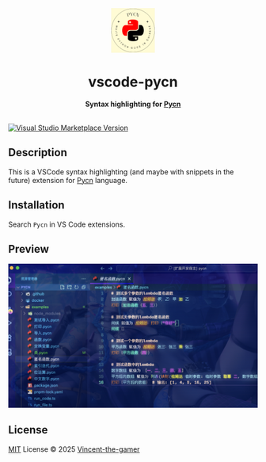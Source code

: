 <div align="center">
    <img src="res/pycn-logo.png" style="height: 90px;"/>
    <h1>vscode-pycn</h1>
    <b>Syntax highlighting for <a href="https://github.com/Vincent-the-gamer/pycn" target="_blank">Pycn</a></b>
</div>

<br/>

<a href="https://marketplace.visualstudio.com/items?itemName=antfu.pycn" target="__blank"><img src="https://img.shields.io/visual-studio-marketplace/v/antfu.pycn.svg?color=eee&amp;label=VS%20Code%20Marketplace&logo=visual-studio-code" alt="Visual Studio Marketplace Version" /></a>

## Description

This is a VSCode syntax highlighting (and maybe with snippets in the future) extension for [Pycn](https://github.com/Vincent-the-gamer/pycn) language.

## Installation

Search `Pycn` in VS Code extensions.

## Preview

![preview](.github/preview.png)

## License

[MIT](./LICENSE.md) License © 2025 [Vincent-the-gamer](https://github.com/Vincent-the-gamer)
